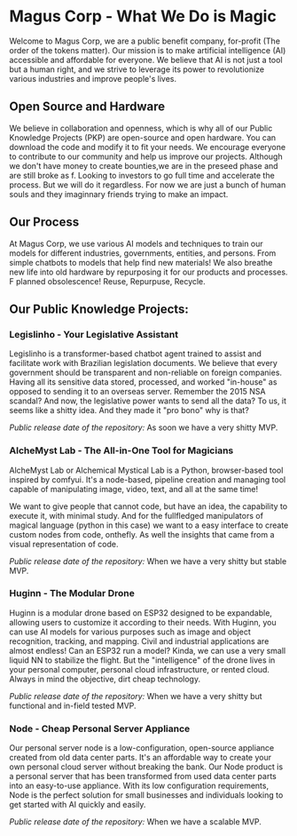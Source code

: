 Magus Corp - What We Do is Magic
=====================================

Welcome to Magus Corp, we are a public benefit company, for-profit (The order of the tokens matter). Our mission is to make artificial intelligence (AI) accessible and affordable for everyone. We believe that AI is not just a tool but a human right, and we strive to leverage its power to revolutionize various industries and improve people's lives.

Open Source and Hardware
---------------------------

We believe in collaboration and openness, which is why all of our Public Knowledge Projects (PKP) are open-source and open hardware. You can download the code and modify it to fit your needs. We encourage everyone to contribute to our community and help us improve our projects. Although we don't have money to create bounties,we are in the preseed phase and are still broke as f. Looking to investors to go full time and accelerate the process. But we will do it regardless. For now we are just a bunch of human souls and they imaginnary friends trying to make an impact.

Our Process
------------

At Magus Corp, we use various AI models and techniques to train our models for different industries, governments, entities, and persons. From simple chatbots to models that help find new materials! We also breathe new life into old hardware by repurposing it for our products and processes. F planned obsolescence! Reuse, Repurpuse, Recycle.

Our Public Knowledge Projects:
----------------------------

### Legislinho - Your Legislative Assistant

Legislinho is a transformer-based chatbot agent trained to assist and facilitate work with Brazilian legislation documents. We believe that every government should be transparent and non-reliable on foreign companies. Having all its sensitive data stored, processed, and worked "in-house" as opposed to sending it to an overseas server. Remember the 2015 NSA scandal? And now, the legislative power wants to send all the data? To us, it seems like a shitty idea. And they made it "pro bono" why is that?

*Public release date of the repository:* As soon we have a very shitty MVP.

### AlcheMyst Lab - The All-in-One Tool for Magicians

AlcheMyst Lab or Alchemical Mystical Lab is a Python, browser-based tool inspired by comfyui. It's a node-based, pipeline creation and managing tool capable of manipulating image, video, text, and all at the same time!

We want to give people that cannot code, but have an idea, the capability to execute it, with minimal study. And for the fullfledged manipulators of magical language (python in this case) we want to a easy interface to create custom nodes from code, onthefly. As well the insights that came from a visual representation of code.

*Public release date of the repository:* When we have a very shitty but stable MVP.

### Huginn - The Modular Drone

Huginn is a modular drone based on ESP32 designed to be expandable, allowing users to customize it according to their needs. With Huginn, you can use AI models for various purposes such as image and object recognition, tracking, and mapping. Civil and industrial applications are almost endless! Can an ESP32 run a model? Kinda, we can use a very small liquid NN to stabilize the flight. But the "intelligence" of the drone lives in your personal computer, personal cloud infrastructure, or rented cloud. Always in mind the objective, dirt cheap technology.

*Public release date of the repository:* When we have a very shitty but functional and in-field tested MVP.

### Node - Cheap Personal Server Appliance

Our personal server node is a low-configuration, open-source appliance created from old data center parts. It's an affordable way to create your own personal cloud 
server without breaking the bank. Our Node product is a personal server that has been transformed from used data center parts into an easy-to-use appliance. With its 
low configuration requirements, Node is the perfect solution for small businesses and individuals looking to get started with AI 
quickly and easily.

*Public release date of the repository:* When we have a scalable MVP.

